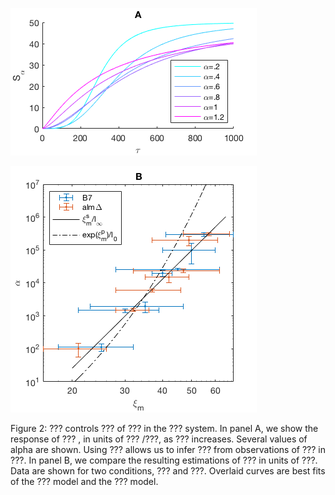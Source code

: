 ![A](Fig2A.png "Panel A")

![B](Fig2B.png "Panel B")

Figure 2: ??? controls
???
of ???
in the ??? system.
In panel A, we show the response of ???
, in units of ???
/???,
as ??? increases.
Several values of alpha are shown.
Using ???
allows us to infer ???
from observations of ???
in ???.
In panel B, we compare the resulting estimations of ???
in units of ???.
Data are shown for two conditions, ??? and ???.
Overlaid curves are best fits of the ??? model
and the ??? model.
